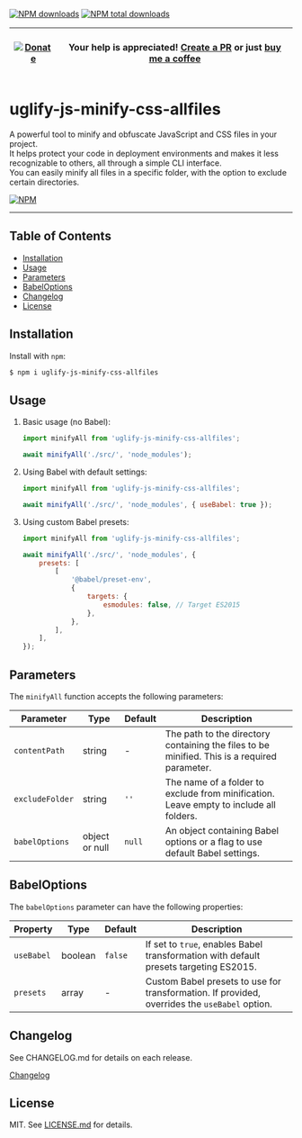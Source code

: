 [![NPM downloads][npm-downloads]][npm-url]
[![NPM total downloads][npm-total-downloads]][npm-url]

| &nbsp;<br>[![Donate][donate-badge]][donate-url] <br>&nbsp; | Your help is appreciated! [Create a PR][create-pr] or just [buy me a coffee][donate-url] |
| ---------------------------------------------------------- | ---------------------------------------------------------------------------------------- |

[npm-url]: https://www.npmjs.com/package/uglify-js-minify-css-allfiles
[npm-downloads]: https://img.shields.io/npm/dm/uglify-js-minify-css-allfiles.svg
[npm-total-downloads]: https://img.shields.io/npm/dt/uglify-js-minify-css-allfiles.svg?label=total+downloads
[donate-badge]: https://img.shields.io/badge/Buy%20me%20a%20coffee-Donate-red.svg
[donate-url]: https://github.com/sponsors/oinochoe
[create-pr]: https://github.com/oinochoe/uglify-js-minify-css-allfiles/pulls

# uglify-js-minify-css-allfiles

A powerful tool to minify and obfuscate JavaScript and CSS files in your project.  
It helps protect your code in deployment environments and makes it less recognizable to others, all through a simple CLI interface.  
You can easily minify all files in a specific folder, with the option to exclude certain directories.

[![NPM](https://nodei.co/npm/uglify-js-minify-css-allfiles.png?downloads=true&stars=true)](https://www.npmjs.com/package/uglify-js-minify-css-allfiles)

---

## Table of Contents

-   [Installation](#installation)
-   [Usage](#usage)
-   [Parameters](#parameters)
-   [BabelOptions](#babeloptions)
-   [Changelog](#changelog)
-   [License](#license)

## Installation

Install with `npm`:

```bash
$ npm i uglify-js-minify-css-allfiles
```

## Usage

1. Basic usage (no Babel):

    ```js
    import minifyAll from 'uglify-js-minify-css-allfiles';

    await minifyAll('./src/', 'node_modules');
    ```

2. Using Babel with default settings:

    ```js
    import minifyAll from 'uglify-js-minify-css-allfiles';

    await minifyAll('./src/', 'node_modules', { useBabel: true });
    ```

3. Using custom Babel presets:

    ```js
    import minifyAll from 'uglify-js-minify-css-allfiles';

    await minifyAll('./src/', 'node_modules', {
        presets: [
            [
                '@babel/preset-env',
                {
                    targets: {
                        esmodules: false, // Target ES2015
                    },
                },
            ],
        ],
    });
    ```

## Parameters

The `minifyAll` function accepts the following parameters:

| Parameter       | Type           | Default | Description                                                                                  |
| --------------- | -------------- | ------- | -------------------------------------------------------------------------------------------- |
| `contentPath`   | string         | -       | The path to the directory containing the files to be minified. This is a required parameter. |
| `excludeFolder` | string         | `''`    | The name of a folder to exclude from minification. Leave empty to include all folders.       |
| `babelOptions`  | object or null | `null`  | An object containing Babel options or a flag to use default Babel settings.                  |

## BabelOptions

The `babelOptions` parameter can have the following properties:

| Property   | Type    | Default | Description                                                                                   |
| ---------- | ------- | ------- | --------------------------------------------------------------------------------------------- |
| `useBabel` | boolean | `false` | If set to `true`, enables Babel transformation with default presets targeting ES2015.         |
| `presets`  | array   | -       | Custom Babel presets to use for transformation. If provided, overrides the `useBabel` option. |

## Changelog

See CHANGELOG.md for details on each release.

[Changelog](/CHANGELOG.md)

## License

MIT. See [LICENSE.md](https://github.com/oinochoe/uglify-js-minify-css-allfiles/blob/master/LICENSE) for details.
